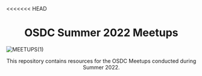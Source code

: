 <<<<<<< HEAD
<h1 align=center> OSDC Summer 2022 Meetups </h1>

![MEETUPS(1)](https://user-images.githubusercontent.com/37214399/186986705-f75dfd20-f992-4f44-b523-2264180f9aa8.png)

<p align=center> This repository contains resources for the OSDC Meetups conducted during Summer 2022. </p>

